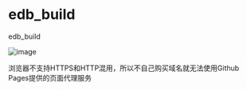 # edb_build
edb_build


![image](https://user-images.githubusercontent.com/29866678/117113058-8b73a180-adbc-11eb-96c9-732606e4b92f.png)

浏览器不支持HTTPS和HTTP混用，所以不自己购买域名就无法使用Github Pages提供的页面代理服务
